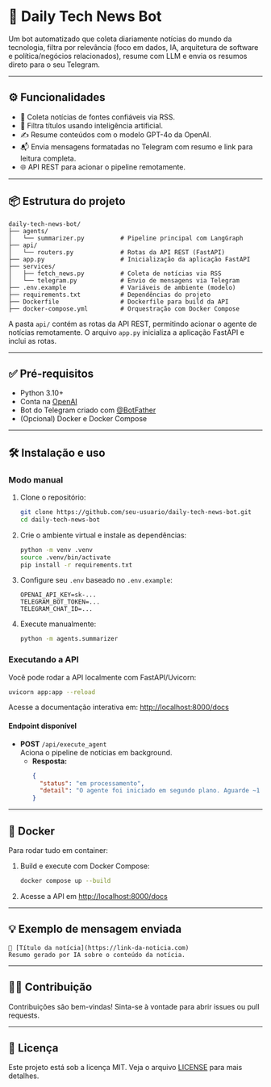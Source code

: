 # 🤖 Daily Tech News Bot

Um bot automatizado que coleta diariamente notícias do mundo da tecnologia, filtra por relevância (foco em dados, IA, arquitetura de software e política/negócios relacionados), resume com LLM e envia os resumos direto para o seu Telegram.

---

## ⚙️ Funcionalidades

- 🔎 Coleta notícias de fontes confiáveis via RSS.
- 🧠 Filtra títulos usando inteligência artificial.
- ✍️ Resume conteúdos com o modelo GPT-4o da OpenAI.
- 📬 Envia mensagens formatadas no Telegram com resumo e link para leitura completa.
- 🌐 API REST para acionar o pipeline remotamente.

---

## 📦 Estrutura do projeto

```
daily-tech-news-bot/
├── agents/
│   └── summarizer.py          # Pipeline principal com LangGraph
├── api/
│   └── routers.py             # Rotas da API REST (FastAPI)
├── app.py                     # Inicialização da aplicação FastAPI
├── services/
│   ├── fetch_news.py          # Coleta de notícias via RSS
│   └── telegram.py            # Envio de mensagens via Telegram
├── .env.example               # Variáveis de ambiente (modelo)
├── requirements.txt           # Dependências do projeto
├── Dockerfile                 # Dockerfile para build da API
├── docker-compose.yml         # Orquestração com Docker Compose
```

A pasta `api/` contém as rotas da API REST, permitindo acionar o agente de notícias remotamente. O arquivo `app.py` inicializa a aplicação FastAPI e inclui as rotas.

---

## ✅ Pré-requisitos

- Python 3.10+
- Conta na [OpenAI](https://platform.openai.com/)
- Bot do Telegram criado com [@BotFather](https://t.me/BotFather)
- (Opcional) Docker e Docker Compose

---

## 🛠️ Instalação e uso

### Modo manual

1. Clone o repositório:
   ```bash
   git clone https://github.com/seu-usuario/daily-tech-news-bot.git
   cd daily-tech-news-bot
   ```

2. Crie o ambiente virtual e instale as dependências:
   ```bash
   python -m venv .venv
   source .venv/bin/activate
   pip install -r requirements.txt
   ```

3. Configure seu `.env` baseado no `.env.example`:
   ```env
   OPENAI_API_KEY=sk-...
   TELEGRAM_BOT_TOKEN=...
   TELEGRAM_CHAT_ID=...
   ```

4. Execute manualmente:
   ```bash
   python -m agents.summarizer
   ```

### Executando a API

Você pode rodar a API localmente com FastAPI/Uvicorn:

```bash
uvicorn app:app --reload
```

Acesse a documentação interativa em: [http://localhost:8000/docs](http://localhost:8000/docs)

#### Endpoint disponível

- **POST** `/api/execute_agent`  
  Aciona o pipeline de notícias em background.
  - **Resposta:**  
    ```json
    {
      "status": "em processamento",
      "detail": "O agente foi iniciado em segundo plano. Aguarde ~1 minuto."
    }
    ```

---

## 🚀 Docker

Para rodar tudo em container:

1. Build e execute com Docker Compose:
   ```bash
   docker compose up --build
   ```

2. Acesse a API em [http://localhost:8000/docs](http://localhost:8000/docs)

---

## 💡 Exemplo de mensagem enviada

```
📰 [Título da notícia](https://link-da-noticia.com)
Resumo gerado por IA sobre o conteúdo da notícia.
```

---

## 🙋‍♂️ Contribuição

Contribuições são bem-vindas! Sinta-se à vontade para abrir issues ou pull requests.

---

## 📄 Licença

Este projeto está sob a licença MIT. Veja o arquivo [LICENSE](LICENSE) para mais detalhes.

